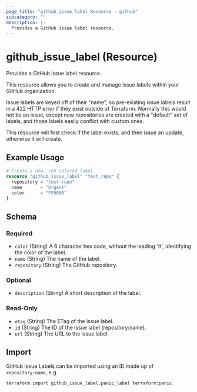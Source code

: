 ```yaml
---
page_title: "github_issue_label Resource - github"
subcategory: ""
description: |-
  Provides a GitHub issue label resource.
---
```


# github_issue_label (Resource)

Provides a GitHub issue label resource.

This resource allows you to create and manage issue labels within your GitHub organization.

Issue labels are keyed off of their "name", so pre-existing issue labels result in a 422 HTTP error if they exist outside of Terraform. Normally this would not be an issue, except new repositories are created with a "default" set of labels, and those labels easily conflict with custom ones.

This resource will first check if the label exists, and then issue an update, otherwise it will create.

## Example Usage

```terraform
# Create a new, red colored label
resource "github_issue_label" "test_repo" {
  repository = "test-repo"
  name       = "Urgent"
  color      = "FF0000"
}
```

<!-- schema generated by tfplugindocs -->
## Schema

### Required

- `color` (String) A 6 character hex code, without the leading '#', identifying the color of the label.
- `name` (String) The name of the label.
- `repository` (String) The GitHub repository.

### Optional

- `description` (String) A short description of the label.

### Read-Only

- `etag` (String) The ETag of the issue label.
- `id` (String) The ID of the issue label (repository:name).
- `url` (String) The URL to the issue label.

## Import

GitHub Issue Labels can be imported using an ID made up of `repository:name`, e.g.

```shell
terraform import github_issue_label.panic_label terraform:panic
```
